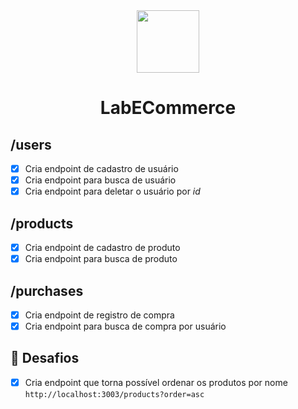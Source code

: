 <div align="center" > <img width="100vw" src="https://img.icons8.com/external-filled-outline-satawat-anukul/344/external-commerce-banking-filled-outline-satawat-anukul-2.png"/>
 <h1 align="center"><strong>LabECommerce</b></strong></h1></div>

<h2>/users</h2>

- [x] Cria endpoint de cadastro de usuário
- [x] Cria endpoint para busca de usuário
- [x] Cria endpoint para deletar o usuário por <i>id</i> 

<h2>/products</h2>

- [x] Cria endpoint de cadastro de produto
- [x] Cria endpoint para busca de produto

<h2>/purchases</h2>

- [x] Cria endpoint de registro de compra
- [x] Cria endpoint para busca de compra por usuário

<h2>🌟 Desafios</h2>

- [x] Cria endpoint que torna possível ordenar os produtos por nome
```http://localhost:3003/products?order=asc```